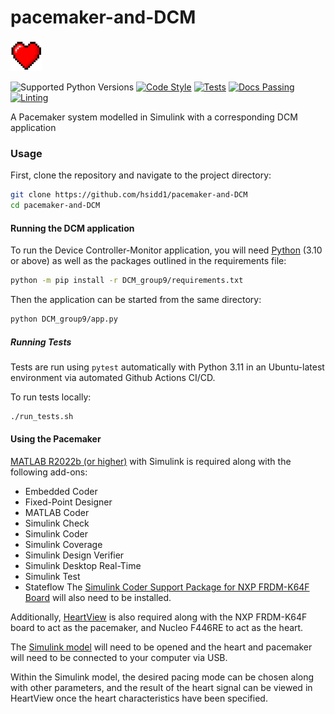 # pacemaker-and-DCM
<img src="DCM_group9/imgs/heartLogo.png" alt="Logo" width="50" height="50">


![Supported Python Versions](https://img.shields.io/badge/supported%20python%20versions-3.10%20%7C%203.11-blue) [![Code Style](https://img.shields.io/badge/code%20style-black-000000.svg)](https://github.com/psf/black) [![Tests](https://github.com/pylint-dev/pylint/actions/workflows/tests.yaml/badge.svg?branch=main)](https://github.com/hsidd1/pacemaker-and-dcm/actions)
 [![Docs Passing](https://img.shields.io/badge/docs-passing-brightgreen)](docs_group9/) [![Linting](https://img.shields.io/badge/linting-pylint-yellowgreen)](https://github.com/pylint-dev/pylint) 





A Pacemaker system modelled in Simulink with a corresponding DCM application

### Usage 

First, clone the repository and navigate to the project directory:
```sh 
git clone https://github.com/hsidd1/pacemaker-and-DCM
cd pacemaker-and-DCM
```

#### Running the DCM application 
To run the Device Controller-Monitor application, you will need
 [Python](https://www.python.org/downloads/) (3.10 or above) as well as 
the packages outlined in the requirements file:

```sh
python -m pip install -r DCM_group9/requirements.txt
``` 

Then the application can be started from the same directory:
```sh
python DCM_group9/app.py
```
##### Running Tests
Tests are run using `pytest` automatically with Python 3.11 in an Ubuntu-latest environment via automated Github Actions CI/CD. 

To run tests locally: 
```sh
./run_tests.sh
```

#### Using the Pacemaker
[MATLAB R2022b (or higher)](https://www.mathworks.com/products/matlab.html) with Simulink is required along with the following add-ons:
- Embedded Coder
- Fixed-Point Designer
- MATLAB Coder
- Simulink Check
- Simulink Coder
- Simulink Coverage
- Simulink Design Verifier
- Simulink Desktop Real-Time
- Simulink Test
- Stateflow
The [Simulink Coder Support Package for NXP FRDM-K64F Board](https://www.mathworks.com/matlabcentral/fileexchange/55318-simulink-coder-support-package-for-nxp-frdm-k64f-board) will also need to be installed.

Additionally, [HeartView](https://github.com/theguymeyer/heartview) is also required along with the NXP FRDM-K64F board to act as the pacemaker, and Nucleo F446RE to act as the heart.

The [Simulink model](https://github.com/hsidd1/pacemaker-and-DCM/blob/main/simulink_group9/Assignment_1_Simulink.slx) will need to be opened and the heart and pacemaker will need to be connected to your computer via USB.

Within the Simulink model, the desired pacing mode can be chosen along with other parameters, and the result of the heart signal can be viewed in HeartView once the heart characteristics have been specified.
<!---
#### Contributors
add your credits here
-->
